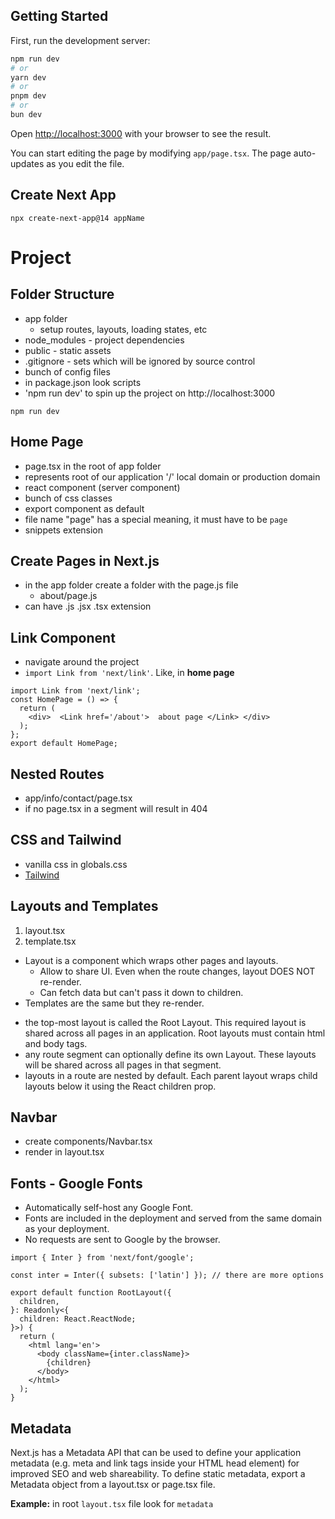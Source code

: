 ## Getting Started

First, run the development server:

```bash
npm run dev
# or
yarn dev
# or
pnpm dev
# or
bun dev
```

Open [http://localhost:3000](http://localhost:3000) with your browser to see the result.

You can start editing the page by modifying `app/page.tsx`. The page auto-updates as you edit the file.

## Create Next App

```shell
npx create-next-app@14 appName
```

# Project

## Folder Structure

- app folder
    - setup routes, layouts, loading states, etc
- node_modules - project dependencies
- public - static assets
- .gitignore - sets which will be ignored by source control
- bunch of config files
- in package.json look scripts
- 'npm run dev' to spin up the project on http://localhost:3000

```shell
npm run dev
```

## Home Page

- page.tsx in the root of app folder
- represents root of our application
  '/' local domain or production domain
- react component (server component)
- bunch of css classes
- export component as default
- file name "page" has a special meaning, it must have to be `page`
- snippets extension

## Create Pages in Next.js

- in the app folder create a folder with the page.js file
    - about/page.js
- can have .js .jsx .tsx extension

## Link Component

- navigate around the project
- `import Link from 'next/link'`. Like, in **home page**

```tsx
import Link from 'next/link';
const HomePage = () => {
  return (
    <div>  <Link href='/about'>  about page </Link> </div>
  );
};
export default HomePage;
```


## Nested Routes

- app/info/contact/page.tsx
- if no page.tsx in a segment will result in 404

## CSS and Tailwind

- vanilla css in globals.css
- [Tailwind](https://tailwindcss.com/)


## Layouts and Templates

1. layout.tsx 
2. template.tsx

* Layout is a component which wraps other pages and layouts. 
  * Allow to share UI. Even when the route changes, layout DOES NOT re-render. 
  * Can fetch data but can't pass it down to children. 
* Templates are the same but they re-render.

- the top-most layout is called the Root Layout. This required layout is shared across all pages in an application. Root layouts must contain html and body tags.
- any route segment can optionally define its own Layout. These layouts will be shared across all pages in that segment.
- layouts in a route are nested by default. Each parent layout wraps child layouts below it using the React children prop.

## Navbar

- create components/Navbar.tsx
- render in layout.tsx


## Fonts - Google Fonts

- Automatically self-host any Google Font. 
- Fonts are included in the deployment and served from the same domain as your deployment. 
- No requests are sent to Google by the browser.

```tsx
import { Inter } from 'next/font/google';

const inter = Inter({ subsets: ['latin'] }); // there are more options

export default function RootLayout({
  children,
}: Readonly<{
  children: React.ReactNode;
}>) {
  return (
    <html lang='en'>
      <body className={inter.className}>
        {children}
      </body>
    </html>
  );
}
```

## Metadata

Next.js has a Metadata API that can be used to define your application metadata (e.g. meta and link tags inside your HTML head element) for improved SEO and web shareability.
To define static metadata, export a Metadata object from a layout.tsx or page.tsx file.

**Example:** in root `layout.tsx` file look for `metadata`